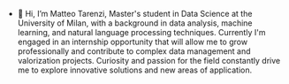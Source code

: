- 👋 Hi, I’m Matteo Tarenzi, Master's student in Data Science at the University of Milan, with a background in data analysis, machine learning, and natural language processing techniques. Currently I'm engaged in an internship opportunity that will allow me to grow professionally and contribute to complex data management and valorization projects. Curiosity and passion for the field constantly drive me to explore innovative solutions and new areas of application.


